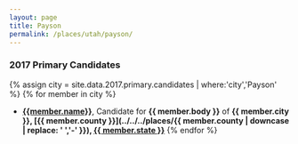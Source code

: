 ```yaml
---
layout: page
title: Payson
permalink: /places/utah/payson/
---
```


### 2017 Primary Candidates
{% assign city = site.data.2017.primary.candidates | where:'city','Payson' %}
{% for member in city  %}
- <strong>[{{member.name}}](../../../people/{{member.id}})</strong>, Candidate for <strong>{{ member.body }}</strong> of <strong>{{ member.city }}, [{{ member.county }}](../../../places/{{ member.county | downcase | replace: ' ','-' }}), [{{ member.state }}](../../../places)</strong>
{% endfor %}
